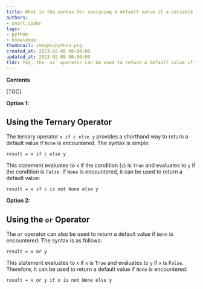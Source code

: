 ```yaml
---
title: What is the syntax for assigning a default value if a variable is set to none in python?
authors:
- smart_coder
tags:
- python
- knowledge
thumbnail: images/python.png
created_at: 2023-02-05 00:00:00
updated_at: 2023-02-05 00:00:00
tldr: Yes, the `or` operator can be used to return a default value if the value is None.
---
```


**Contents**

[TOC]

**Option 1:**

Using the Ternary Operator
--------------------------------
The ternary operator `x if c else y` provides a shorthand way to return a default value if `None` is encountered. The syntax is simple:

```
result = x if c else y
```

This statement evaluates to `x` if the condition (`c`) is `True` and evaluates to `y` if the condition is `False`. If `None` is encountered, it can be used to return a default value:

```
result = x if c is not None else y
```

**Option 2:**

Using the `or` Operator
------------------------
The `or` operator can also be used to return a default value if `None` is encountered. The syntax is as follows:

```
result = x or y
```

This statement evaluates to `x` if `x` is `True` and evaluates to `y` if `x` is `False`. Therefore, it can be used to return a default value if `None` is encountered:

```
result = x or y if x is not None else y
```
